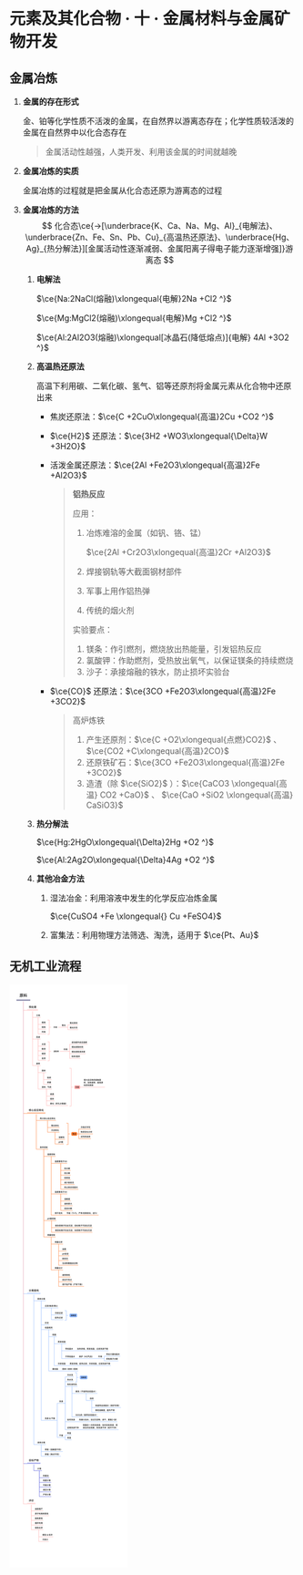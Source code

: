 # 元素及其化合物 · 十 · 金属材料与金属矿物开发

## 金属冶炼

1. **金属的存在形式**

   金、铂等化学性质不活泼的金属，在自然界以游离态存在；化学性质较活泼的金属在自然界中以化合态存在

   > 金属活动性越强，人类开发、利用该金属的时间就越晚
   >
   
2. **金属冶炼的实质**

   金属冶炼的过程就是把金属从化合态还原为游离态的过程

3. **金属冶炼的方法**
   $$
   化合态\ce{->[\underbrace{K、Ca、Na、Mg、Al}_{电解法}、\underbrace{Zn、Fe、Sn、Pb、Cu}_{高温热还原法}、\underbrace{Hg、Ag}_{热分解法}][金属活动性逐渐减弱、金属阳离子得电子能力逐渐增强]}游离态
   $$

   1. **电解法**

      $\ce{Na:2NaCl(熔融)\xlongequal{电解}2Na +Cl2 ^}$

      $\ce{Mg:MgCl2(熔融)\xlongequal{电解}Mg +Cl2 ^}$

      $\ce{Al:2Al2O3(熔融)\xlongequal[冰晶石(降低熔点)]{电解} 4Al +3O2 ^}$

   2. **高温热还原法**

      高温下利用碳、二氧化碳、氢气、铝等还原剂将金属元素从化合物中还原出来
   
      - 焦炭还原法：$\ce{C +2CuO\xlongequal{高温}2Cu +CO2 ^}$
   
      - $\ce{H2}$ 还原法：$\ce{3H2 +WO3\xlongequal{\Delta}W +3H2O}$
   
      - 活泼金属还原法：$\ce{2Al +Fe2O3\xlongequal{高温}2Fe +Al2O3}$
   
        > **铝热反应**
        >
        > 应用：
        >
        > 1. 冶炼难溶的金属（如钒、铬、锰）
        >
        >    $\ce{2Al +Cr2O3\xlongequal{高温}2Cr +Al2O3}$
        >
        > 2. 焊接钢轨等大截面钢材部件
        >
        > 3. 军事上用作铝热弹
        >
        > 4. 传统的烟火剂
        >
        > 实验要点：
        >
        > 1. 镁条：作引燃剂，燃烧放出热能量，引发铝热反应
        > 2. 氯酸钾：作助燃剂，受热放出氧气，以保证镁条的持续燃烧 
        > 3. 沙子：承接熔融的铁水，防止损坏实验台
   
      - $\ce{CO}$ 还原法：$\ce{3CO +Fe2O3\xlongequal{高温}2Fe +3CO2}$ 
   
        > 高炉炼铁
        >
        > 1. 产生还原剂：$\ce{C +O2\xlongequal{点燃}CO2}$ 、 $\ce{CO2 +C\xlongequal{高温}2CO}$
        > 1.  还原铁矿石：$\ce{3CO +Fe2O3\xlongequal{高温}2Fe +3CO2}$ 
        > 1. 造渣（除 $\ce{SiO2}$ ）：$\ce{CaCO3 \xlongequal{高温} CO2 +CaO}$ 、 $\ce{CaO +SiO2 \xlongequal{高温} CaSiO3}$ 
   
   3. **热分解法**
   
      $\ce{Hg:2HgO\xlongequal{\Delta}2Hg +O2 ^}$
   
      $\ce{Al:2Ag2O\xlongequal{\Delta}4Ag +O2 ^}$
      
   4. **其他冶金方法**
   
      1. 湿法冶金：利用溶液中发生的化学反应冶炼金属
   
         $\ce{CuSO4 +Fe \xlongequal{} Cu +FeSO4}$
   
      2. 富集法：利用物理方法筛选、淘洗，适用于 $\ce{Pt、Au}$ 

## 无机工业流程

<img src="./images/原料.svg" />
